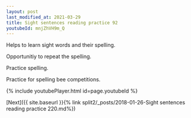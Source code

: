 ```yaml
---
layout: post
last_modified_at: 2021-03-29
title: Sight sentences reading practice 92
youtubeId: mnjZhVH9m_Q
---
```

 
 
Helps to learn sight words and their spelling.

Opportunitiy to repeat the spelling. 

Practice spelling. 
 
Practice for spelling bee competitions. 
 
{% include youtubePlayer.html id=page.youtubeId %}
 
 

[Next]({{ site.baseurl }}{% link  split2/_posts/2018-01-26-Sight sentences reading practice 220.md%})
 
